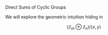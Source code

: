 <head>
  <script type="text/x-mathjax-config">
    MathJax.Hub.Config({
      tex2jax: {
        skipTags: ['script', 'noscript', 'style', 'textarea', 'pre'],
        inlineMath: [['$','$']]
      }
    });
  </script>
  <script src="https://cdn.mathjax.org/mathjax/latest/MathJax.js?config=TeX-AMS-MML_HTMLorMML" type="text/javascript"></script>
  <link rel="stylesheet" type="text/css" href="https://tikzjax.com/v1/fonts.css">
  <script src="https://tikzjax.com/v1/tikzjax.js"></script>
</head>

Direct Sums of Cyclic Groups

We will explore the geometric intuition hiding in 

$$ (\mathbb{Z}_m \oplus \mathbb{Z}_n)/ \langle x,y \rangle $$

<script type="text/tikz">
    \begin{tikzpicture}[
      roundnode/.style={circle, draw=green!60, fill=green!5, very thick, minimum size=7mm},
      squarednode/.style={rectangle, draw=red!60, fill=red!5, very thick, minimum size=5mm},
      ]
      %Nodes
      \node[squarednode]      (maintopic)                              {2};
      \node[roundnode]        (uppercircle)       [above=of maintopic] {1};
      \node[squarednode]      (rightsquare)       [right=of maintopic] {3};
      \node[roundnode]        (lowercircle)       [below=of maintopic] {4};

      %Lines
      \draw[->] (uppercircle.south) -- (maintopic.north);
      \draw[->] (maintopic.east) -- (rightsquare.west);
      \draw[->] (rightsquare.south) .. controls +(down:7mm) and +(right:7mm) .. (lowercircle.east);
  \end{tikzpicture}
</script>

